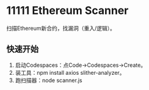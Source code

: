 # 11111 Ethereum Scanner
扫描Ethereum新合约，找漏洞（重入/逻辑）。
## 快速开始
1. 启动Codespaces：点Code→Codespaces→Create。
2. 装工具：npm install axios slither-analyzer。
3. 跑扫描器：node scanner.js
